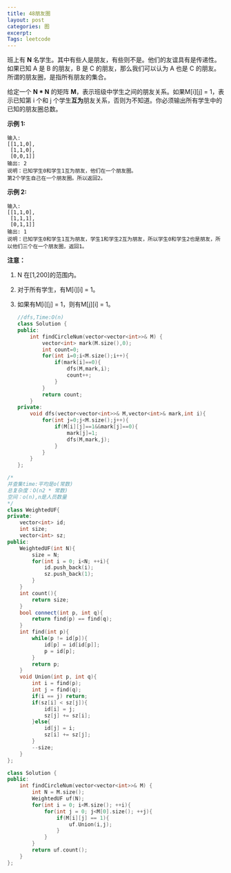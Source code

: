 ```yaml
---
title: 48朋友圈
layout: post
categories: 图
excerpt: 
Tags: leetcode
---
```


班上有 **N** 名学生。其中有些人是朋友，有些则不是。他们的友谊具有是传递性。如果已知 A 是 B 的朋友，B 是 C 的朋友，那么我们可以认为 A 也是 C 的朋友。所谓的朋友圈，是指所有朋友的集合。

给定一个 **N \* N** 的矩阵 **M**，表示班级中学生之间的朋友关系。如果M[i][j] = 1，表示已知第 i 个和 j 个学生**互为**朋友关系，否则为不知道。你必须输出所有学生中的已知的朋友圈总数。

**示例 1:**

```
输入: 
[[1,1,0],
 [1,1,0],
 [0,0,1]]
输出: 2 
说明：已知学生0和学生1互为朋友，他们在一个朋友圈。
第2个学生自己在一个朋友圈。所以返回2。
```

**示例 2:**

```
输入: 
[[1,1,0],
 [1,1,1],
 [0,1,1]]
输出: 1
说明：已知学生0和学生1互为朋友，学生1和学生2互为朋友，所以学生0和学生2也是朋友，所以他们三个在一个朋友圈，返回1。
```

**注意：**

1. N 在[1,200]的范围内。

2. 对于所有学生，有M[i][i] = 1。

3. 如果有M[i][j] = 1，则有M[j][i] = 1。

   ```c++
   //dfs,Time:O(n)
   class Solution {
   public:
       int findCircleNum(vector<vector<int>>& M) {
           vector<int> mark(M.size(),0);
           int count=0;
           for(int i=0;i<M.size();i++){
               if(mark[i]==0){
                   dfs(M,mark,i);
                   count++;
               }
           }
           return count;
       }
   private:
       void dfs(vector<vector<int>>& M,vector<int>& mark,int i){
           for(int j=0;j<M.size();j++){
               if(M[i][j]==1&&mark[j]==0){
                   mark[j]=1;
                   dfs(M,mark,j);
               }
           }
       }
   };
   ```

   

```c++
/*
并查集time:平均是o(常数)
总复杂度：O(n2 * 常数)
空间：o(n),n是人员数量
*/
class WeightedUF{
private:
	vector<int> id;
	int size;
	vector<int> sz;
public:
	WeightedUF(int N){
		size = N;
		for(int i = 0; i<N; ++i){
			id.push_back(i);
			sz.push_back(1);
		}
	}
	int count(){
		return size;
	}
	bool connect(int p, int q){
		return find(p) == find(q);
	}
	int find(int p){
		while(p != id[p]){
			id[p] = id[id[p]];
			p = id[p];
		}
		return p;
	}
	void Union(int p, int q){
		int i = find(p);
		int j = find(q);
		if(i == j) return;
		if(sz[i] < sz[j]){
			id[i] = j;
			sz[j] += sz[i];
		}else{
			id[j] = i;
			sz[i] += sz[j];
		}
		--size;
	}
};

class Solution {
public:
    int findCircleNum(vector<vector<int>>& M) {
        int N = M.size();
        WeightedUF uf(N);
        for(int i = 0; i<M.size(); ++i){
            for(int j = 0; j<M[0].size(); ++j){
                if(M[i][j] == 1){
                    uf.Union(i,j);
                }
            }
        }
        return uf.count();
    }
};
```

